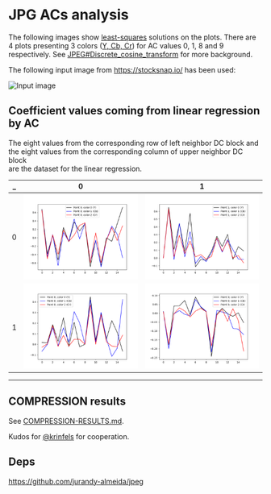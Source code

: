 # JPG ACs analysis

The following images show [least-squares](https://en.wikipedia.org/wiki/Least_squares) solutions on the plots. 
There are 4 plots presenting 3 colors ([Y, Cb, Cr](https://en.wikipedia.org/wiki/YCbCr)) for AC values 0, 1, 8 and 9 respectively.
See [JPEG#Discrete_cosine_transform](https://en.wikipedia.org/wiki/JPEG#Discrete_cosine_transform) for more background.

The following input image from https://stocksnap.io/ has been used:

![Input image](StockSnap_7QH4K6AESO.jpg)

## Coefficient values coming from linear regression by AC 

The eight values from the corresponding row of left neighbor DC block
and the eight values from the corresponding column of upper neighbor DC block  
are the dataset for the linear regression.

 _ | 0 | 1
---|---|---
 0 | ![Image "ac0_chart.png", AC 0](imgs/ac0_chart.png) | ![Image "ac1_chart.png", AC 1](imgs/ac1_chart.png)
 1 | ![Image "ac8_chart.png", AC 8](imgs/ac8_chart.png) | ![Image "ac9_chart.png", AC 9](imgs/ac9_chart.png)

---

## COMPRESSION results 

See [COMPRESSION-RESULTS.md](COMPRESSION-RESULTS.md).

Kudos for [@krinfels](https://github.com/krinfels) for cooperation.

## Deps 

https://github.com/jurandy-almeida/jpeg
